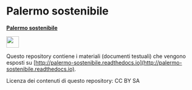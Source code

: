 # Palermo sostenibile


[**Palermo sostenibile**](http://palermo-sostenibile.readthedocs.io)  
<p><img class="imageLeft" style="width: 33px; height: 30px;" src="https://opendata.comune.palermo.it/img/temi/territorio.png"></p>

Questo repository contiene i materiali (documenti testuali) che vengono esposti su [http://palermo-sostenibile.readthedocs.io](http://palermo-sostenibile.readthedocs.io). 


Licenza dei contenuti di questo repository: CC BY SA




